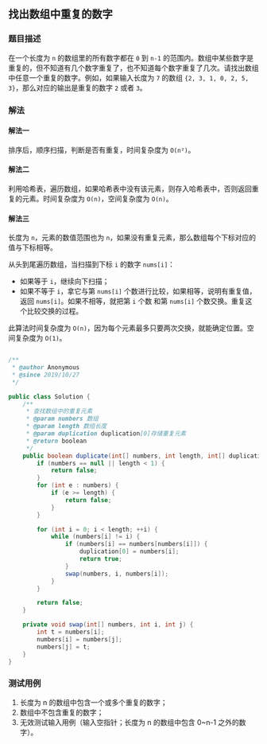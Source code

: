 ## 找出数组中重复的数字

### 题目描述
在一个长度为 `n` 的数组里的所有数字都在 `0` 到 `n-1` 的范围内。数组中某些数字是重复的，但不知道有几个数字重复了，也不知道每个数字重复了几次。请找出数组中任意一个重复的数字。例如，如果输入长度为 `7` 的数组 `{2, 3, 1, 0, 2, 5, 3}`，那么对应的输出是重复的数字 `2` 或者 `3`。


### 解法
#### 解法一
排序后，顺序扫描，判断是否有重复，时间复杂度为 `O(n²)`。

#### 解法二
利用哈希表，遍历数组，如果哈希表中没有该元素，则存入哈希表中，否则返回重复的元素。时间复杂度为 `O(n)`，空间复杂度为 `O(n)`。

#### 解法三
长度为 `n`，元素的数值范围也为 `n`，如果没有重复元素，那么数组每个下标对应的值与下标相等。

从头到尾遍历数组，当扫描到下标 `i` 的数字 `nums[i]`：
- 如果等于 `i`，继续向下扫描；
- 如果不等于 `i`，拿它与第 `nums[i]` 个数进行比较，如果相等，说明有重复值，返回 `nums[i]`。如果不相等，就把第 `i` 个数 和第 `nums[i]` 个数交换。重复这个比较交换的过程。

此算法时间复杂度为 `O(n)`，因为每个元素最多只要两次交换，就能确定位置。空间复杂度为 `O(1)`。

```java

/**
 * @author Anonymous
 * @since 2019/10/27
 */

public class Solution {
    /**
     * 查找数组中的重复元素
     * @param numbers 数组
     * @param length 数组长度
     * @param duplication duplication[0]存储重复元素
     * @return boolean
     */
    public boolean duplicate(int[] numbers, int length, int[] duplication) {
        if (numbers == null || length < 1) {
            return false;
        }
        for (int e : numbers) {
            if (e >= length) {
                return false;
            }
        }

        for (int i = 0; i < length; ++i) {
            while (numbers[i] != i) {
                if (numbers[i] == numbers[numbers[i]]) {
                    duplication[0] = numbers[i];
                    return true;
                }
                swap(numbers, i, numbers[i]);
            }
        }

        return false;
    }

    private void swap(int[] numbers, int i, int j) {
        int t = numbers[i];
        numbers[i] = numbers[j];
        numbers[j] = t;
    }
}
```

### 测试用例
1. 长度为 n 的数组中包含一个或多个重复的数字；
2. 数组中不包含重复的数字；
3. 无效测试输入用例（输入空指针；长度为 n 的数组中包含 0~n-1 之外的数字）。